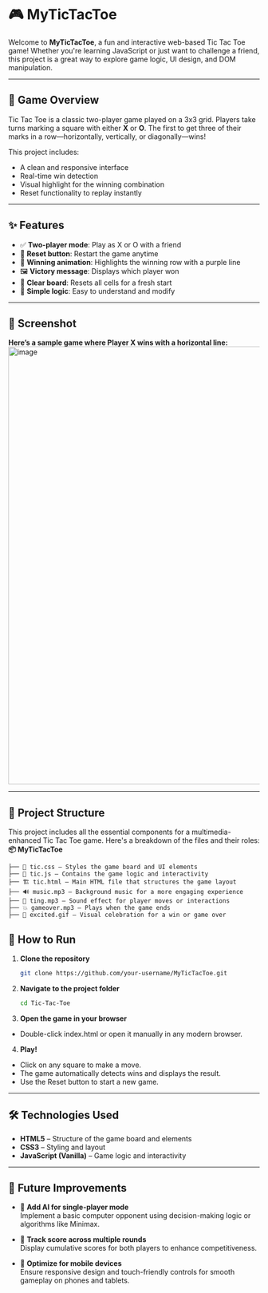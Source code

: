 # 🎮 MyTicTacToe

Welcome to **MyTicTacToe**, a fun and interactive web-based Tic Tac Toe game! Whether you're learning JavaScript or just want to challenge a friend, this project is a great way to explore game logic, UI design, and DOM manipulation.

---

## 🧠 Game Overview

Tic Tac Toe is a classic two-player game played on a 3x3 grid. Players take turns marking a square with either **X** or **O**. The first to get three of their marks in a row—horizontally, vertically, or diagonally—wins!

This project includes:
- A clean and responsive interface
- Real-time win detection
- Visual highlight for the winning combination
- Reset functionality to replay instantly

---

## ✨ Features

- ✅ **Two-player mode**: Play as X or O with a friend
- 🔄 **Reset button**: Restart the game anytime
- 🎉 **Winning animation**: Highlights the winning row with a purple line
- 🖼️ **Victory message**: Displays which player won
- 🧼 **Clear board**: Resets all cells for a fresh start
- 🧩 **Simple logic**: Easy to understand and modify

---

## 📸 Screenshot
  **Here’s a sample game where Player X wins with a horizontal line:**
  <img width="1929" height="877" alt="image" src="https://github.com/user-attachments/assets/8eface51-4447-4d58-b975-f3585552d55a" />

---

## 📁 Project Structure

This project includes all the essential components for a multimedia-enhanced Tic Tac Toe game. Here's a breakdown of the files and their roles:
**📦 MyTicTacToe**

```
├── 🎨 tic.css — Styles the game board and UI elements
├── 🧠 tic.js — Contains the game logic and interactivity
├── 🏗️ tic.html — Main HTML file that structures the game layout
├── 🔊 music.mp3 — Background music for a more engaging experience
├── 🔔 ting.mp3 — Sound effect for player moves or interactions
├── 💥 gameover.mp3 — Plays when the game ends
├── 🎉 excited.gif — Visual celebration for a win or game over
```

## 🚀 How to Run

1. **Clone the repository**  
   ```bash
   git clone https://github.com/your-username/MyTicTacToe.git
2. **Navigate to the project folder**
    ```bash
    cd Tic-Tac-Toe
3. **Open the game in your browser**
   
  - Double-click index.html or open it manually in any modern browser.
    
4. **Play!**

- Click on any square to make a move.
- The game automatically detects wins and displays the result.
- Use the Reset button to start a new game.

---

## 🛠️ Technologies Used

- **HTML5** – Structure of the game board and elements  
- **CSS3** – Styling and layout  
- **JavaScript (Vanilla)** – Game logic and interactivity
  
---

## 📌 Future Improvements

- 🤖 **Add AI for single-player mode**  
  Implement a basic computer opponent using decision-making logic or algorithms like Minimax.

- 🧮 **Track score across multiple rounds**  
  Display cumulative scores for both players to enhance competitiveness.

- 📱 **Optimize for mobile devices**  
  Ensure responsive design and touch-friendly controls for smooth gameplay on phones and tablets.
